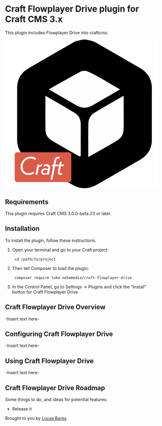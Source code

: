 # Craft Flowplayer Drive plugin for Craft CMS 3.x

This plugin includes Flowplayer Drive into craftcms.

![Screenshot](resources/img/plugin-logo.png)

## Requirements

This plugin requires Craft CMS 3.0.0-beta.23 or later.

## Installation

To install the plugin, follow these instructions.

1. Open your terminal and go to your Craft project:

        cd /path/to/project

2. Then tell Composer to load the plugin:

        composer require luke-nehemedia/craft-flowplayer-drive

3. In the Control Panel, go to Settings → Plugins and click the “Install” button for Craft Flowplayer Drive.

## Craft Flowplayer Drive Overview

-Insert text here-

## Configuring Craft Flowplayer Drive

-Insert text here-

## Using Craft Flowplayer Drive

-Insert text here-

## Craft Flowplayer Drive Roadmap

Some things to do, and ideas for potential features:

* Release it

Brought to you by [Lucas Bares](http://luke.nehemedia.de)
